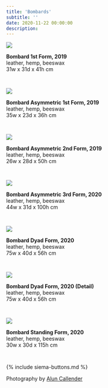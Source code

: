 ```yaml
---
title: 'Bombards'
subtitle: ''
date: 2020-11-22 00:00:00
description: 
---
```

<div style="max-width: 500px">

<div class="siema">
<div>
<img src="/images/new/sculptures/vessel-forms/1.jpg" />
<p style="margin-left: 0; padding-bottom: 2em">
	<b>Bombard 1st Form, 2019</b><br />
	leather, hemp, beeswax<br />
	31w x 31d x 41h cm
</p>
</div>
<div>
<img src="/images/new/sculptures/vessel-forms/2.jpg" />
<p style="margin-left: 0; padding-bottom: 2em">
	<b>Bombard Asymmetric 1st Form, 2019</b><br />
	leather, hemp, beeswax<br />
	35w x 23d x 36h cm
</p>
</div>
<div>
<img src="/images/new/sculptures/vessel-forms/3.jpg" />
<p style="margin-left: 0; padding-bottom: 2em">
	<b>Bombard Asymmetric 2nd Form, 2019</b><br />
	leather, hemp, beeswax<br />
	26w x 28d x 50h cm
</p>
</div>
<div>
<img src="/images/new/sculptures/vessel-forms/9.jpg" />
<p style="margin-left: 0; padding-bottom: 2em">
	<b>Bombard Asymmetric 3rd Form, 2020</b><br />
	leather, hemp, beeswax<br />
	44w x 31d x 100h cm
</p>
</div>
<div>
<img src="/images/new/sculptures/vessel-forms/4.jpg" />
<p style="margin-left: 0; padding-bottom: 2em">
	<b>Bombard Dyad Form, 2020</b><br />
	leather, hemp, beeswax<br />
	75w x 40d x 56h cm
</p>
</div>
<div>
<img src="/images/new/sculptures/vessel-forms/5.jpg" />
<p style="margin-left: 0; padding-bottom: 2em">
	<b>Bombard Dyad Form, 2020 (Detail)</b><br />
	leather, hemp, beeswax<br />
	75w x 40d x 56h cm
</p>
</div>
<div>
<img src="/images/new/sculptures/vessel-forms/10.jpg" />
<p style="margin-left: 0; padding-bottom: 2em">
	<b>Bombard Standing Form, 2020</b><br />
	leather, hemp, beeswax<br />
	30w x 30d x 115h cm
</p>
</div>
</div>

{% include siema-buttons.md %}

<p style="margin-left: 0; padding-bottom: 2em">
  Photography by <a href="https://aluncallender.com/">Alun Callender</a>
</p>

</div>

